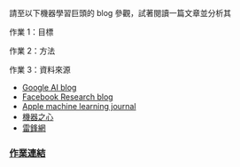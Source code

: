 
請至以下機器學習巨頭的 blog 參觀，試著閱讀一篇文章並分析其   

作業 1：目標  

作業 2：方法  

作業 3：資料來源   



- [Google AI blog](https://ai.googleblog.com/)
- [Facebook Research blog](https://research.fb.com/blog/)
- [Apple machine learning journal](https://machinelearning.apple.com/)
- [機器之心](https://www.jiqizhixin.com/)
- [雷鋒網](http://www.leiphone.com/category/ai)



### [作業連結](https://github.com/zizhu13791/2nd-ML100Days/blob/master/homework/Day_032_HW.ipynb)


